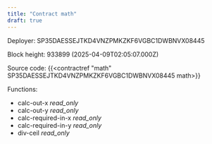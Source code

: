 ```yaml
---
title: "Contract math"
draft: true
---
```

Deployer: SP35DAESSEJTKD4VNZPMKZKF6VGBC1DWBNVX08445


 



Block height: 933899 (2025-04-09T02:05:07.000Z)

Source code: {{<contractref "math" SP35DAESSEJTKD4VNZPMKZKF6VGBC1DWBNVX08445 math>}}

Functions:

* calc-out-x _read_only_
* calc-out-y _read_only_
* calc-required-in-x _read_only_
* calc-required-in-y _read_only_
* div-ceil _read_only_
